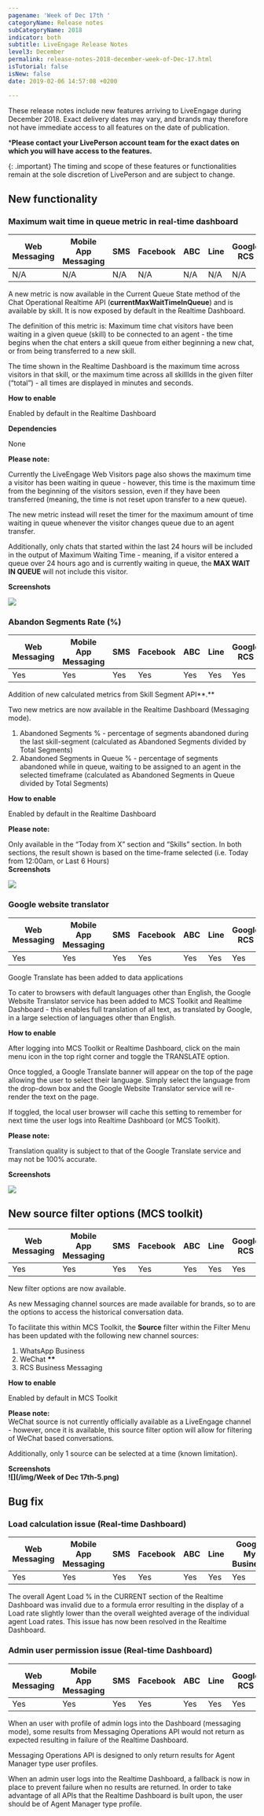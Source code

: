 ```yaml
---
pagename: 'Week of Dec 17th '
categoryName: Release notes
subCategoryName: 2018
indicator: both
subtitle: LiveEngage Release Notes
level3: December
permalink: release-notes-2018-december-week-of-Dec-17.html
isTutorial: false
isNew: false
date: 2019-02-06 14:57:08 +0200

---
```

These release notes include new features arriving to LiveEngage during December 2018. Exact delivery dates may vary, and brands may therefore not have immediate access to all features on the date of publication.

\***Please contact your LivePerson account team for the exact dates on which you will have access to the features.**

{: .important} The timing and scope of these features or functionalities remain at the sole discretion of LivePerson and are subject to change.

## New functionality

### Maximum wait time in queue metric in real-time dashboard

| Web Messaging | Mobile App Messaging | SMS | Facebook | ABC | Line | Google RCS | WhatsApp Business | Chat |  
| --- | --- | --- | --- | --- | --- | --- | --- | --- |  
| N/A | N/A | N/A | N/A | N/A | N/A | N/A | N/A | Yes |

A new metric is now available in the Current Queue State method of the Chat Operational Realtime API (**currentMaxWaitTimeInQueue**) and is available by skill. It is now exposed by default in the Realtime Dashboard.

The definition of this metric is: Maximum time chat visitors have been waiting in a given queue (skill) to be connected to an agent - the time begins when the chat enters a skill queue from either beginning a new chat, or from being transferred to a new skill.

The time shown in the Realtime Dashboard is the maximum time across visitors in that skill, or the maximum time across all skillIds in the given filter (“total”) - all times are displayed in minutes and seconds.

**How to enable**

Enabled by default in the Realtime Dashboard

**Dependencies**

None

**Please note:**

Currently the LiveEngage Web Visitors page also shows the maximum time a visitor has been waiting in queue - however, this time is the maximum time from the beginning of the visitors session, even if they have been transferred (meaning, the time is not reset upon transfer to a new queue).

The new metric instead will reset the timer for the maximum amount of time waiting in queue whenever the visitor changes queue due to an agent transfer.

Additionally, only chats that started within the last 24 hours will be included in the output of Maximum Waiting Time - meaning, if a visitor entered a queue over 24 hours ago and is currently waiting in queue, the **MAX WAIT IN QUEUE** will not include this visitor.

**Screenshots**

![](/img/Week-of-December-17.png)

### Abandon Segments Rate (%)

| Web Messaging | Mobile App Messaging | SMS | Facebook | ABC | Line | Google RCS | WhatsApp Business | Chat |  
| --- | --- | --- | --- | --- | --- | --- | --- | --- |  
| Yes | Yes | Yes | Yes | Yes | Yes | Yes | Yes | N/A |

Addition of new calculated metrics from Skill Segment API**.**

Two new metrics are now available in the Realtime Dashboard (Messaging mode).

1. Abandoned Segments % - percentage of segments abandoned during the last skill-segment (calculated as Abandoned Segments divided by Total Segments)
2. Abandoned Segments in Queue % - percentage of segments abandoned while in queue, waiting to be assigned to an agent in the selected timeframe (calculated as Abandoned Segments in Queue divided by Total Segments)

**How to enable**

Enabled by default in the Realtime Dashboard

**Please note:**

Only available in the “Today from X” section and “Skills” section. In both sections, the result shown is based on the time-frame selected (i.e. Today from 12:00am, or Last 6 Hours)  
**Screenshots**

![](/img/Week-of-December-17-2.png)

### Google website translator

| Web Messaging | Mobile App Messaging | SMS | Facebook | ABC | Line | Google RCS | WhatsApp Business | Chat | 
| --- | --- | --- | --- | --- | --- | --- | --- | --- |  
| Yes | Yes | Yes | Yes | Yes | Yes | Yes | Yes | Yes |

Google Translate has been added to data applications

To cater to browsers with default languages other than English, the Google Website Translator service has been added to MCS Toolkit and Realtime Dashboard - this enables full translation of all text, as translated by Google, in a large selection of languages other than English.

**How to enable**

After logging into MCS Toolkit or Realtime Dashboard, click on the main menu icon in the top right corner and toggle the TRANSLATE option.

Once toggled, a Google Translate banner will appear on the top of the page allowing the user to select their language. Simply select the language from the drop-down box and the Google Website Translator service will re-render the text on the page.

If toggled, the local user browser will cache this setting to remember for next time the user logs into Realtime Dashboard (or MCS Toolkit).

**Please note:**

Translation quality is subject to that of the Google Translate service and may not be 100% accurate.

**Screenshots**

![](/img/Week-of-Dec-17th-4.png)

## New source filter options (MCS toolkit)

| Web Messaging | Mobile App Messaging | SMS | Facebook | ABC | Line | Google RCS | WhatsApp Business | Chat | 
| --- | --- | --- | --- | --- | --- | --- | --- | --- |  
| Yes | Yes | Yes | Yes | Yes | Yes | Yes | Yes | N/A |

New filter options are now available.

As new Messaging channel sources are made available for brands, so to are the options to access the historical conversation data.

To facilitate this within MCS Toolkit, the **Source** filter within the Filter Menu has been updated with the following new channel sources:

1. WhatsApp Business
2. WeChat __**__
3. RCS Business Messaging

**How to enable**

Enabled by default in MCS Toolkit

**Please note:**  
WeChat source is not currently officially available as a LiveEngage channel - however, once it is available, this source filter option will allow for filtering of WeChat based conversations.

Additionally, only 1 source can be selected at a time (known limitation).

**Screenshots  
![](/img/Week of Dec 17th-5.png)**

## Bug fix

### Load calculation issue (Real-time Dashboard)

| Web Messaging | Mobile App Messaging | SMS | Facebook | ABC | Line | Google My Business | WhatsApp Business | Chat |  
| --- | --- | --- | --- | --- | --- | --- | --- | --- |  
| Yes | Yes | Yes | Yes | Yes | Yes | Yes | Yes | N/A |

The overall Agent Load % in the CURRENT section of the Realtime Dashboard was invalid due to a formula error resulting in the display of a Load rate slightly lower than the overall weighted average of the individual agent Load rates. This issue has now been resolved in the Realtime Dashboard.

### Admin user permission issue (Real-time Dashboard)

| Web Messaging | Mobile App Messaging | SMS | Facebook | ABC | Line | Google RCS | WhatsApp Business | Chat |   
| --- | --- | --- | --- | --- | --- | --- | --- | --- |  
| Yes | Yes | Yes | Yes | Yes | Yes | Yes | Yes | N/A |

When an user with profile of admin logs into the Dashboard (messaging mode), some results from Messaging Operations API would not return as expected resulting in failure of the Realtime Dashboard.

Messaging Operations API is designed to only return results for Agent Manager type user profiles.

When an admin user logs into the Realtime Dashboard, a fallback is now in place to prevent failure when no results are returned. In order to take advantage of all APIs that the Realtime Dashboard is built upon, the user should be of Agent Manager type profile.
